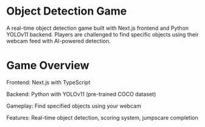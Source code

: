 # Object Detection Game

A real-time object detection game built with Next.js frontend and Python YOLOv11 backend. Players are challenged to find specific objects using their webcam feed with AI-powered detection.

# Game Overview

Frontend: Next.js with TypeScript

Backend: Python with YOLOv11 (pre-trained COCO dataset)

Gameplay: Find specified objects using your webcam

Features: Real-time object detection, scoring system, jumpscare completion
